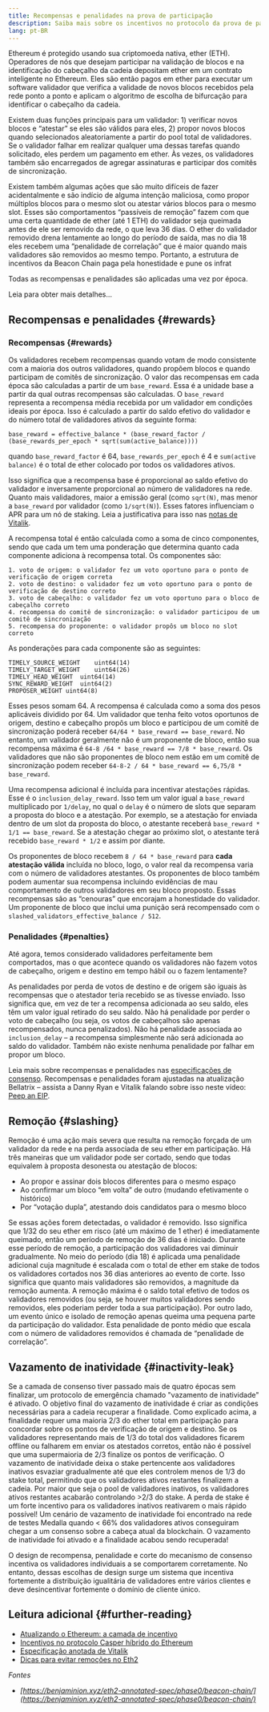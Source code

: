 ```yaml
---
title: Recompensas e penalidades na prova de participação
description: Saiba mais sobre os incentivos no protocolo da prova de participação Ethereum.
lang: pt-BR
---
```


Ethereum é protegido usando sua criptomoeda nativa, ether (ETH). Operadores de nós que desejam participar na validação de blocos e na identificação do cabeçalho da cadeia depositam ether em um contrato inteligente no Ethereum. Eles são então pagos em ether para executar um software validador que verifica a validade de novos blocos recebidos pela rede ponto a ponto e aplicam o algoritmo de escolha de bifurcação para identificar o cabeçalho da cadeia.

Existem duas funções principais para um validador: 1) verificar novos blocos e “atestar” se eles são válidos para eles, 2) propor novos blocos quando selecionados aleatoriamente a partir do pool total de validadores. Se o validador falhar em realizar qualquer uma dessas tarefas quando solicitado, eles perdem um pagamento em ether. Às vezes, os validadores também são encarregados de agregar assinaturas e participar dos comitês de sincronização.

Existem também algumas ações que são muito difíceis de fazer acidentalmente e são indício de alguma intenção maliciosa, como propor múltiplos blocos para o mesmo slot ou atestar vários blocos para o mesmo slot. Esses são comportamentos “passíveis de remoção” fazem com que uma certa quantidade de ether (até 1 ETH) do validador seja queimada antes de ele ser removido da rede, o que leva 36 dias. O ether do validador removido drena lentamente ao longo do período de saída, mas no dia 18 eles recebem uma “penalidade de correlação” que é maior quando mais validadores são removidos ao mesmo tempo. Portanto, a estrutura de incentivos da Beacon Chain paga pela honestidade e pune os infrat

Todas as recompensas e penalidades são aplicadas uma vez por época.

Leia para obter mais detalhes...

## Recompensas e penalidades {#rewards}

### Recompensas {#rewards}

Os validadores recebem recompensas quando votam de modo consistente com a maioria dos outros validadores, quando propõem blocos e quando participam de comitês de sincronização. O valor das recompensas em cada época são calculadas a partir de um `base_reward`. Essa é a unidade base a partir da qual outras recompensas são calculadas. O `base_reward` representa a recompensa média recebida por um validador em condições ideais por época. Isso é calculado a partir do saldo efetivo do validador e do número total de validadores ativos da seguinte forma:

```
base_reward = effective_balance * (base_reward_factor / (base_rewards_per_epoch * sqrt(sum(active_balance))))
```

quando `base_reward_factor` é 64, `base_rewards_per_epoch` é 4 e `sum(active balance)` é o total de ether colocado por todos os validadores ativos.

Isso significa que a recompensa base é proporcional ao saldo efetivo do validador e inversamente proporcional ao número de validadores na rede. Quanto mais validadores, maior a emissão geral (como `sqrt(N)`, mas menor a `base_reward` por validador (como `1/sqrt(N)`). Esses fatores influenciam o APR para um nó de staking. Leia a justificativa para isso nas [notas de Vitalik](https://notes.ethereum.org/@vbuterin/rkhCgQteN?type=view#Base-rewards).

A recompensa total é então calculada como a soma de cinco componentes, sendo que cada um tem uma ponderação que determina quanto cada componente adiciona à recompensa total. Os componentes são:

```
1. voto de origem: o validador fez um voto oportuno para o ponto de verificação de origem correta
2. voto de destino: o validador fez um voto oportuno para o ponto de verificação de destino correto
3. voto de cabeçalho: o validador fez um voto oportuno para o bloco de cabeçalho correto
4. recompensa do comitê de sincronização: o validador participou de um comitê de sincronização
5. recompensa do proponente: o validador propôs um bloco no slot correto
```

As ponderações para cada componente são as seguintes:

```
TIMELY_SOURCE_WEIGHT    uint64(14)
TIMELY_TARGET_WEIGHT    uint64(26)
TIMELY_HEAD_WEIGHT  uint64(14)
SYNC_REWARD_WEIGHT  uint64(2)
PROPOSER_WEIGHT uint64(8)
```

Esses pesos somam 64. A recompensa é calculada como a soma dos pesos aplicáveis dividido por 64. Um validador que tenha feito votos oportunos de origem, destino e cabeçalho propôs um bloco e participou de um comitê de sincronização poderá receber `64/64 * base_reward == base_reward`. No entanto, um validador geralmente não é um proponente de bloco, então sua recompensa máxima é `64-8 /64 * base_reward == 7/8 * base_reward`. Os validadores que não são proponentes de bloco nem estão em um comitê de sincronização podem receber `64-8-2 / 64 * base_reward == 6,75/8 * base_reward`.

Uma recompensa adicional é incluída para incentivar atestações rápidas. Esse é o `inclusion_delay_reward`. Isso tem um valor igual a `base_reward` multiplicado por `1/delay`, no qual o `delay` é o número de slots que separam a proposta do bloco e a atestação. Por exemplo, se a atestação for enviada dentro de um slot da proposta do bloco, o atestante receberá `base_reward * 1/1 == base_reward`. Se a atestação chegar ao próximo slot, o atestante terá recebido `base_reward * 1/2` e assim por diante.

Os proponentes de bloco recebem `8 / 64 * base_reward` para **cada atestação válida** incluída no bloco, logo, o valor real da recompensa varia com o número de validadores atestantes. Os proponentes de bloco também podem aumentar sua recompensa incluindo evidências de mau comportamento de outros validadores em seu bloco proposto. Essas recompensas são as “cenouras” que encorajam a honestidade do validador. Um proponente de bloco que inclui uma punição será recompensado com o `slashed_validators_effective_balance / 512`.

### Penalidades {#penalties}

Até agora, temos considerado validadores perfeitamente bem comportados, mas o que acontece quando os validadores não fazem votos de cabeçalho, origem e destino em tempo hábil ou o fazem lentamente?

As penalidades por perda de votos de destino e de origem são iguais às recompensas que o atestador teria recebido se as tivesse enviado. Isso significa que, em vez de ter a recompensa adicionada ao seu saldo, eles têm um valor igual retirado do seu saldo. Não há penalidade por perder o voto de cabeçalho (ou seja, os votos de cabeçalhos são apenas recompensados, nunca penalizados). Não há penalidade associada ao `inclusion_delay` – a recompensa simplesmente não será adicionada ao saldo do validador. Também não existe nenhuma penalidade por falhar em propor um bloco.

Leia mais sobre recompensas e penalidades nas [especificações de consenso](https://github.com/ethereum/consensus-specs/blob/dev/specs/altair/beacon-chain.md). Recompensas e penalidades foram ajustadas na atualização Bellatrix – assista a Danny Ryan e Vitalik falando sobre isso neste vídeo: [Peep an EIP](https://www.youtube.com/watch?v=iaAEGs1DMgQ).

## Remoção {#slashing}

Remoção é uma ação mais severa que resulta na remoção forçada de um validador da rede e na perda associada de seu ether em participação. Há três maneiras que um validador pode ser cortado, sendo que todas equivalem à proposta desonesta ou atestação de blocos:

- Ao propor e assinar dois blocos diferentes para o mesmo espaço
- Ao confirmar um bloco “em volta” de outro (mudando efetivamente o histórico)
- Por “votação dupla”, atestando dois candidatos para o mesmo bloco

Se essas ações forem detectadas, o validador é removido. Isso significa que 1/32 do seu ether em risco (até um máximo de 1 ether) é imediatamente queimado, então um período de remoção de 36 dias é iniciado. Durante esse período de remoção, a participação dos validadores vai diminuir gradualmente. No meio do período (dia 18) é aplicada uma penalidade adicional cuja magnitude é escalada com o total de ether em stake de todos os validadores cortados nos 36 dias anteriores ao evento de corte. Isso significa que quanto mais validadores são removidos, a magnitude da remoção aumenta. A remoção máxima é o saldo total efetivo de todos os validadores removidos (ou seja, se houver muitos validadores sendo removidos, eles poderiam perder toda a sua participação). Por outro lado, um evento único e isolado de remoção apenas queima uma pequena parte da participação do validador. Esta penalidade de ponto médio que escala com o número de validadores removidos é chamada de “penalidade de correlação”.

## Vazamento de inatividade {#inactivity-leak}

Se a camada de consenso tiver passado mais de quatro épocas sem finalizar, um protocolo de emergência chamado "vazamento de inatividade" é ativado. O objetivo final do vazamento de inatividade é criar as condições necessárias para a cadeia recuperar a finalidade. Como explicado acima, a finalidade requer uma maioria 2/3 do ether total em participação para concordar sobre os pontos de verificação de origem e destino. Se os validadores representando mais de 1/3 do total dos validadores ficarem offline ou falharem em enviar os atestados corretos, então não é possível que uma supermaioria de 2/3 finalize os pontos de verificação. O vazamento de inatividade deixa o stake pertencente aos validadores inativos esvaziar gradualmente até que eles controlem menos de 1/3 do stake total, permitindo que os validadores ativos restantes finalizem a cadeia. Por maior que seja o pool de validadores inativos, os validadores ativos restantes acabarão controlando >2/3 do stake. A perda de stake é um forte incentivo para os validadores inativos reativarem o mais rápido possível! Um cenário de vazamento de inatividade foi encontrado na rede de testes Medalla quando < 66% dos validadores ativos conseguiram chegar a um consenso sobre a cabeça atual da blockchain. O vazamento de inatividade foi ativado e a finalidade acabou sendo recuperada!

O design de recompensa, penalidade e corte do mecanismo de consenso incentiva os validadores individuais a se comportarem corretamente. No entanto, dessas escolhas de design surge um sistema que incentiva fortemente a distribuição igualitária de validadores entre vários clientes e deve desincentivar fortemente o domínio de cliente único.

## Leitura adicional {#further-reading}

- [Atualizando o Ethereum: a camada de incentivo](https://eth2book.info/altair/part2/incentives)
- [Incentivos no protocolo Casper híbrido do Ethereum](https://arxiv.org/pdf/1903.04205.pdf)
- [Especificação anotada de Vitalik](https://github.com/ethereum/annotated-spec/blob/master/phase0/beacon-chain.md#rewards-and-penalties-1)
- [Dicas para evitar remoções no Eth2](https://medium.com/prysmatic-labs/eth2-slashing-prevention-tips-f6faa5025f50)

_Fontes_

- _[https://benjaminion.xyz/eth2-annotated-spec/phase0/beacon-chain/](https://benjaminion.xyz/eth2-annotated-spec/phase0/beacon-chain/)_
